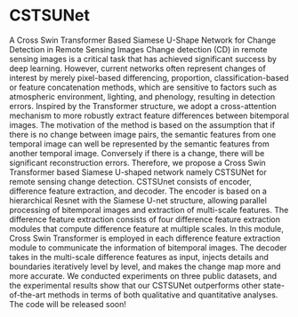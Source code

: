 # CSTSUNet
A Cross Swin Transformer Based Siamese U-Shape Network for Change Detection in Remote Sensing Images
Change detection (CD) in remote sensing images is a critical task that has achieved significant success by deep learning. However, current networks often represent changes of interest by merely pixel-based differencing, proportion, classification-based or feature concatenation methods, which are sensitive to factors such as atmospheric environment, lighting, and phenology, resulting in detection errors. Inspired by the Transformer structure, we adopt a cross-attention mechanism to more robustly extract feature differences between bitemporal images. The motivation of the method is based on the assumption that if there is no change between image pairs, the semantic features from one temporal image can well be represented by the semantic features from another temporal image. Conversely if there is a change, there will be significant reconstruction errors. Therefore, we propose a Cross Swin Transformer based Siamese U-shaped network namely CSTSUNet for remote sensing change detection. CSTSUnet consists of encoder, difference feature extraction, and decoder. The encoder is based on a hierarchical Resnet with the Siamese U-net structure, allowing parallel processing of bitemporal images and extraction of multi-scale features. The difference feature extraction consists of four difference feature extraction modules that compute difference feature at multiple scales. In this module, Cross Swin Transformer is employed in each difference feature extraction module to communicate the information of bitemporal images. The decoder takes in the multi-scale difference features as input, injects details and boundaries iteratively level by level, and makes the change map more and more accurate. We conducted experiments on three public datasets, and the experimental results show that our CSTSUNet outperforms other state-of-the-art methods in terms of both qualitative and quantitative analyses.
The code will be released soon!
